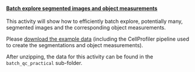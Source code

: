 <h4 id="segmented_images_and_measurements"><a href="#segmented_images_and_measurements">Batch explore segmented images and object measurements</a></h4>

This activity will show how to efficiently batch explore, potentially many, segmented images and the corresponding object measurements.

Please [download the example data](https://github.com/tischi/cellprofiler-practical-NeuBIAS-Lisbon-2017/archive/refs/heads/mobie.zip) (including the CellProfiler pipeline used to create the segmentations and object measurements).

After unzipping, the data for this activity can be found in the `batch_qc_practical` sub-folder.